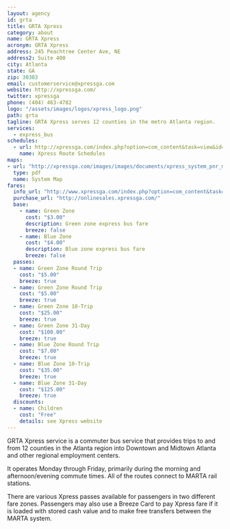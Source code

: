 ```yaml
---
layout: agency
id: grta
title: GRTA Xpress
category: about
name: GRTA Xpress
acronym: GRTA Xpress
address: 245 Peachtree Center Ave, NE
address2: Suite 400
city: Atlanta
state: GA
zip: 30303
email: customerservice@xpressga.com
website: http://xpressga.com/
twitter: xpressga
phone: (404) 463-4782
logo: "/assets/images/logos/xpress_logo.png"
path: grta
tagline: GRTA Xpress serves 12 counties in the metro Atlanta region.
services:
  - express_bus
schedules:
  - url: http://xpressga.com/index.php?option=com_content&task=view&id=38&Itemid=75
    name: Xpress Route Schedules
maps:
- url: "http://xpressga.com/images/images/documents/xpress_system_pnr_map_6-13.pdf"
  type: pdf
  name: System Map
fares:
  info_url: "http://www.xpressga.com/index.php?option=com_content&task=view&id=87&Itemid=75"
  purchase_url: "http://onlinesales.xpressga.com/"
  base:
    - name: Green Zone
      cost: "$3.00"
      description: Green zone express bus fare
      breeze: false
    - name: Blue Zone
      cost: "$4.00"
      description: Blue zone express bus fare
      breeze: false
  passes:
  - name: Green Zone Round Trip
    cost: "$5.00"
    breeze: true
  - name: Green Zone Round Trip
    cost: "$5.00"
    breeze: true
  - name: Green Zone 10-Trip
    cost: "$25.00"
    breeze: true
  - name: Green Zone 31-Day
    cost: "$100.00"
    breeze: true
  - name: Blue Zone Round Trip
    cost: "$7.00"
    breeze: true
  - name: Blue Zone 10-Trip
    cost: "$35.00"
    breeze: true
  - name: Blue Zone 31-Day
    cost: "$125.00"
    breeze: true
  discounts: 
  - name: Children
    cost: "Free"
    details: see Xpress website
---
```


GRTA Xpress service is a commuter bus service that provides trips to and from 12 counties in the Atlanta region into Downtown and Midtown Atlanta and other regional employment centers.  

It operates Monday through Friday, primarily during the morning and afternoon/evening commute times.  All of the routes connect to MARTA rail stations. 

There are various Xpress passes available for passengers in two different fare zones.  Passengers may also use a Breeze Card to pay Xpress fare if it is loaded with stored cash value and to make free transfers between the MARTA system.

